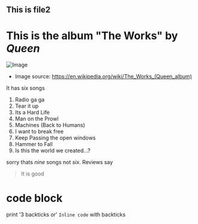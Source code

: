 ## This is file2

# This is the album **"The Works"** by *Queen* 

![Image](https://upload.wikimedia.org/wikipedia/en/3/39/Queen_The_Works.png)
* Image source: https://en.wikipedia.org/wiki/The_Works_(Queen_album)


It has six songs
1. Radio ga ga
2. Tear it up
3. Its a Hard Life
4. Man on the Prowl
5. Machines (Back to Humans)
6. I want to break free
7. Keep Passing the open windows
8. Hammer to Fall
9. Is this the world we created...?

sorry thats *nine* songs not *six*. Reviews say
> It is good

# code block
print '3 backticks or'
`Inline code` with backticks	
